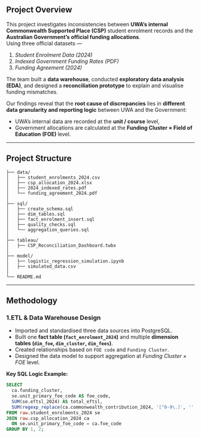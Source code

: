 ## Project Overview  

This project investigates inconsistencies between **UWA’s internal Commonwealth Supported Place (CSP)** student enrolment records and the **Australian Government’s official funding allocations**.  
Using three official datasets —  
1. *Student Enrolment Data (2024)*  
2. *Indexed Government Funding Rates (PDF)*  
3. *Funding Agreement (2024)*  

The team built a **data warehouse**, conducted **exploratory data analysis (EDA)**, and designed a **reconciliation prototype** to explain and visualise funding mismatches.  

Our findings reveal that the **root cause of discrepancies** lies in **different data granularity and reporting logic** between UWA and the Government:  
- UWA’s internal data are recorded at the **unit / course** level,  
- Government allocations are calculated at the **Funding Cluster × Field of Education (FOE)** level.  

---
## Project Structure  

```
├── data/
│   ├── student_enrolments_2024.csv
│   ├── csp_allocation_2024.xlsx
│   ├── 2024_indexed_rates.pdf
│   └── funding_agreement_2024.pdf
│
├── sql/
│   ├── create_schema.sql
│   ├── dim_tables.sql
│   ├── fact_enrolment_insert.sql
│   ├── quality_checks.sql
│   └── aggregation_queries.sql
│
├── tableau/
│   ├── CSP_Reconciliation_Dashboard.twbx
│
├── model/
│   ├── logistic_regression_simulation.ipynb
│   ├── simulated_data.csv
│
└── README.md
```

---

## Methodology  

### 1.ETL & Data Warehouse Design  

- Imported and standardised three data sources into PostgreSQL.  
- Built one **fact table (`fact_enrolment_2024`)** and multiple **dimension tables (`dim_foe`, `dim_cluster`, `dim_fees`)**.  
- Created relationships based on `FOE code` and `Funding Cluster`.  
- Designed the data model to support aggregation at *Funding Cluster × FOE* level.  

**Key SQL Logic Example:**  
```sql
SELECT
  ca.funding_cluster,
  se.unit_primary_foe_code AS foe_code,
  SUM(se.eftsl_2024) AS total_eftsl,
  SUM(regexp_replace(ca.commonwealth_contribution_2024, '[^0-9\.]', '', 'g')::numeric * se.eftsl_2024) AS total_gov_contr
FROM raw.student_enrolments_2024 se
JOIN raw.csp_allocation_2024 ca
  ON se.unit_primary_foe_code = ca.foe_code
GROUP BY 1, 2;
```
